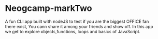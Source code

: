 # Neogcamp-markTwo
A fun CLI app built with nodeJS to test if you are the biggest OFFICE fan there exist, You cann share it among your friends and show off.
In this app we get to explore objects,functions, loops and basics of JavaScript.
